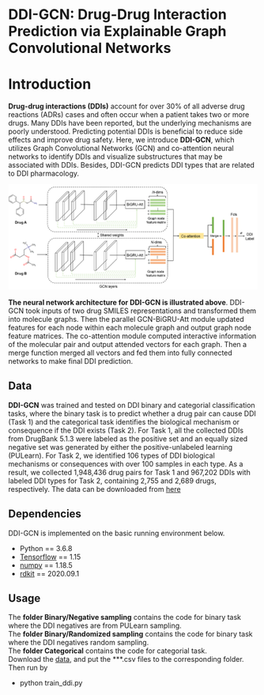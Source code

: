 # DDI-GCN: Drug-Drug Interaction Prediction via Explainable Graph Convolutional Networks
# Introduction
**Drug-drug interactions (DDIs)** account for over 30% of all adverse drug reactions (ADRs) cases and often occur when a patient takes two or more drugs. Many DDIs have been reported, but the underlying mechanisms are poorly understood. Predicting potential DDIs is beneficial to reduce side effects and improve drug safety. Here, we introduce **DDI-GCN**,
which utilizes Graph Convolutional Networks (GCN) and co-attention neural networks to identify DDIs and visualize substructures that may be associated with DDIs. Besides, DDI-GCN predicts DDI types that are related to DDI pharmacology.

![Overview of DDI-GCN workflow](Model_WorkFlow.png)   

**The neural network architecture for DDI-GCN is illustrated above**. DDI-GCN took inputs of two drug SMILES representations and transformed them into molecule graphs. Then the parallel GCN-BiGRU-Att module updated features for each node within each molecule graph and output graph node feature matrices. The co-attention module computed interactive information of the molecular pair and output attended vectors for each graph. Then a merge function merged all vectors and fed them into fully connected networks to make final DDI prediction.
## Data
**DDI-GCN** was trained and tested on DDI binary and categorial classification tasks, where the binary task is to predict whether a drug pair can cause DDI (Task 1) and the categorical task identifies the biological mechanism or consequence if the DDI exists (Task 2). For Task 1, all the collected DDIs from DrugBank 5.1.3 were labeled as the positive set and an equally sized negative set was generated by either the positive-unlabeled learning (PULearn). For Task 2, we identified 106 types of DDI biological mechanisms or consequences with over 100 samples in each type. As a result, we collected 1,948,436 drug pairs for Task 1 and 967,202 DDIs with labeled DDI types for Task 2, containing 2,755 and 2,689 drugs, respectively.
The data can be downloaded from [here](http://wengzq-lab.cn/ddi/download.php) 

## Dependencies 
DDI-GCN is implemented on the basic running environment below.
* Python == 3.6.8
* [Tensorflow](https://www.tensorflow.org) == 1.15
* [numpy](https://numpy.org/) == 1.18.5
* [rdkit](https://www.rdkit.org/) == 2020.09.1

## Usage
The **folder Binary/Negative sampling** contains the code for binary task where the DDI negatives are from PULearn sampling.\
The **folder Binary/Randomized sampling** contains the code for binary task where the DDI negatives random sampling.\
The **folder Categorical** contains the code for categorial task.\
Download the [data](http://wengzq-lab.cn/ddi/download.php), and put the ***.csv files to the corresponding folder. 
Then run by
   * python train_ddi.py
